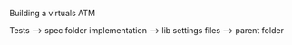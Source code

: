 Building a virtuals ATM



Tests --> spec folder
implementation --> lib
settings files --> parent folder
